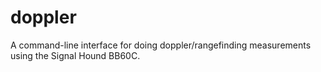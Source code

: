 # doppler
A command-line interface for doing doppler/rangefinding measurements using the Signal Hound BB60C.
